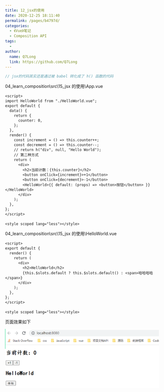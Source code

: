 ```yaml
---
title: 12_jsx的使用
date: 2020-12-25 18:11:40
permalink: /pages/b4797d/
categories:
  - 《Vue》笔记
  - Composition API
tags:
  -
author:
  name: Q7Long
  link: https://github.com/Q7Long
---
```


```js
// jsx的代码其实还是通过被 babel 转化成了 h() 函数的代码
```

04_learn_composition\src\15_jsx 的使用\App.vue

```vue
<script>
import HelloWorld from "./HelloWorld.vue";
export default {
  data() {
    return {
      counter: 0,
    };
  },
  render() {
    const increment = () => this.counter++;
    const decrement = () => this.counter--;
    // return h("div", null, "Hello World");
    // 第二种方式
    return (
      <div>
        <h2>当前计数：{this.counter}</h2>
        <button onClick={increment}>+1</button>
        <button onClick={decrement}>-1</button>
        <HelloWorld>{{ default: (props) => <button>按钮</button> }}</HelloWorld>
      </div>
    );
  },
};
</script>

<style scoped lang="less"></style>
```

04_learn_composition\src\15_jsx 的使用\HelloWorld.vue

```vue
<script>
export default {
  render() {
    return (
      <div>
        <h2>HelloWorld</h2>
        {this.$slots.default ? this.$slots.default() : <span>哈哈哈哈</span>}
      </div>
    );
  },
};
</script>

<style scoped lang="less"></style>
```

页面效果如下

![image-20221209150110627](https://github.com/Q7Long/images/blob/master/qlBlog_images/Vue%E5%9F%BA%E7%A1%80/26_Composition%20API/12_jsx%E7%9A%84%E4%BD%BF%E7%94%A8.assets/image-20221209150110627.png?raw=true)
